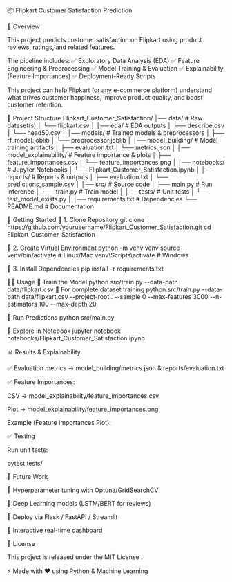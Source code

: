 📦 Flipkart Customer Satisfaction Prediction








📌 Overview

This project predicts customer satisfaction on Flipkart using product reviews, ratings, and related features.

The pipeline includes:
✅ Exploratory Data Analysis (EDA)
✅ Feature Engineering & Preprocessing
✅ Model Training & Evaluation
✅ Explainability (Feature Importances)
✅ Deployment-Ready Scripts

This project can help Flipkart (or any e-commerce platform) understand what drives customer happiness, improve product quality, and boost customer retention.

📂 Project Structure
Flipkart_Customer_Satisfaction/
│── data/                     # Raw dataset(s)
│   └── flipkart.csv
│
│── eda/                      # EDA outputs
│   ├── describe.csv
│   └── head50.csv
│
│── models/                   # Trained models & preprocessors
│   ├── rf_model.joblib
│   └── preprocessor.joblib
│
│── model_building/           # Model training artifacts
│   ├── evaluation.txt
│   └── metrics.json
│
│── model_explainability/     # Feature importance & plots
│   ├── feature_importances.csv
│   └── feature_importances.png
│
│── notebooks/                # Jupyter Notebooks
│   └── Flipkart_Customer_Satisfaction.ipynb
│
│── reports/                  # Reports & outputs
│   ├── evaluation.txt
│   └── predictions_sample.csv
│
│── src/                      # Source code
│   ├── main.py               # Run inference
│   └── train.py              # Train model
│
│── tests/                    # Unit tests
│   └── test_model_exists.py
│
│── requirements.txt          # Dependencies
└── README.md                 # Documentation

🚀 Getting Started
🔹 1. Clone Repository
git clone https://github.com/yourusername/Flipkart_Customer_Satisfaction.git
cd Flipkart_Customer_Satisfaction

🔹 2. Create Virtual Environment
python -m venv venv
source venv/bin/activate   # Linux/Mac
venv\Scripts\activate      # Windows

🔹 3. Install Dependencies
pip install -r requirements.txt

🧑‍💻 Usage
🔹 Train the Model
python src/train.py --data-path data/flipkart.csv
🔹 For complete dataset training
python src/train.py --data-path data/flipkart.csv --project-root . --sample 0 --max-features 3000 --n-estimators 100 --max-depth 20

🔹 Run Predictions
python src/main.py

🔹 Explore in Notebook
jupyter notebook notebooks/Flipkart_Customer_Satisfaction.ipynb

📊 Results & Explainability

✅ Evaluation metrics → model_building/metrics.json & reports/evaluation.txt

✅ Feature Importances:

CSV → model_explainability/feature_importances.csv

Plot → model_explainability/feature_importances.png

Example (Feature Importances Plot):


✅ Testing

Run unit tests:

pytest tests/

🔮 Future Work

🔹 Hyperparameter tuning with Optuna/GridSearchCV

🔹 Deep Learning models (LSTM/BERT for reviews)

🔹 Deploy via Flask / FastAPI / Streamlit

🔹 Interactive real-time dashboard

📜 License

This project is released under the MIT License
.

⚡ Made with ❤️ using Python & Machine Learning
